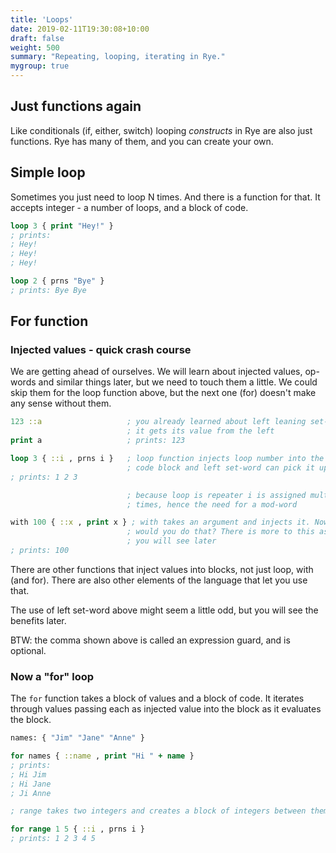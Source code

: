 ```yaml
---
title: 'Loops' 
date: 2019-02-11T19:30:08+10:00
draft: false
weight: 500
summary: "Repeating, looping, iterating in Rye."
mygroup: true
---
```


## Just functions again

Like conditionals (if, either, switch) looping _constructs_ in Rye are also just functions. Rye has many of them, and you can create your own.

## Simple loop

Sometimes you just need to loop N times. And there is a function for that. It accepts integer - a number of loops, and a block of code.

```clojure
loop 3 { print "Hey!" }
; prints:
; Hey!
; Hey!
; Hey!

loop 2 { prns "Bye" }
; prints: Bye Bye
```

## For function

### Injected values - quick crash course

We are getting ahead of ourselves. We will learn about injected values, op-words and similar things later, but we need to touch them a little. We could skip them for the loop function above, but the next one (for) doesn't make any sense without them.

```clojure
123 ::a                   ; you already learned about left leaning set-word or a mod-word
                          ; it gets its value from the left
print a                   ; prints: 123

loop 3 { ::i , prns i }   ; loop function injects loop number into the 
                          ; code block and left set-word can pick it up
; prints: 1 2 3

	                      ; because loop is repeater i is assigned multiple
						  ; times, hence the need for a mod-word

with 100 { ::x , print x } ; with takes an argument and injects it. Now why
                          ; would you do that? There is more to this as
						  ; you will see later
; prints: 100
```

There are other functions that inject values into blocks, not just loop, with (and for). There are also other elements of the language that let you use that.

The use of left set-word above might seem a little odd, but you will see the benefits later.

BTW: the comma shown above is called an expression guard, and is optional. 

### Now a "for" loop

The `for` function takes a block of values and a block of code. It iterates through values passing each as injected value into the block as it evaluates the block.

```clojure
names: { "Jim" "Jane" "Anne" }

for names { ::name , print "Hi " + name }
; prints:
; Hi Jim
; Hi Jane
; Ji Anne

; range takes two integers and creates a block of integers between them 

for range 1 5 { ::i , prns i }
; prints: 1 2 3 4 5 
```

<!--
### Op-words

We will come to them later, but we would usually write the examples above with op-words. When function is entered as op-word it takes the first argument _from the left_. 
So the injected value is directly taken as fist (and in these cases only) argument of function inside block. 

```clojure
loop 3 { .prns }
// prints: 1 2 3

for names { .printv "Hi {}" }
// prints:
// Hi Jim
// Hi Jane
// Hi Anne

for range 1 5 { .prns }
; prints: 1 2 3 4 5 
```
-->
